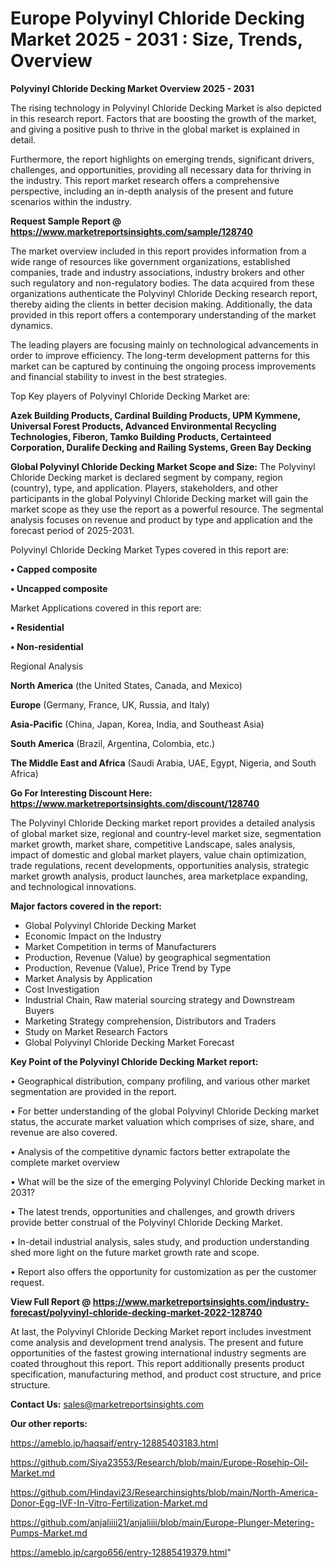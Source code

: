  # Europe Polyvinyl Chloride Decking Market 2025 - 2031 : Size, Trends, Overview

<Strong> Polyvinyl Chloride Decking Market Overview 2025 - 2031</strong>

The rising technology in Polyvinyl Chloride Decking Market is also depicted in this research report. Factors that are boosting the growth of the market, and giving a positive push to thrive in the global market is explained in detail.

Furthermore, the report highlights on emerging trends, significant drivers, challenges, and opportunities, providing all necessary data for thriving in the industry. This report market research offers a comprehensive perspective, including an in-depth analysis of the present and future scenarios within the industry.

<strong>Request Sample Report @ <a href=https://www.marketreportsinsights.com/sample/128740>https://www.marketreportsinsights.com/sample/128740</a></strong>

The market overview included in this report provides information from a wide range of resources like government organizations, established companies, trade and industry associations, industry brokers and other such regulatory and non-regulatory bodies. The data acquired from these organizations authenticate the Polyvinyl Chloride Decking research report, thereby aiding the clients in better decision making. Additionally, the data provided in this report offers a contemporary understanding of the market dynamics.

The leading players are focusing mainly on technological advancements in order to improve efficiency. The long-term development patterns for this market can be captured by continuing the ongoing process improvements and financial stability to invest in the best strategies.

Top Key players of Polyvinyl Chloride Decking Market are:

<strong>Azek Building Products, Cardinal Building Products, UPM Kymmene, Universal Forest Products, Advanced Environmental Recycling Technologies, Fiberon, Tamko Building Products, Certainteed Corporation, Duralife Decking and Railing Systems, Green Bay Decking</strong>

<strong><b>Global Polyvinyl Chloride Decking Market Scope and Size:</b></strong>
The Polyvinyl Chloride Decking market is declared segment by company, region (country), type, and application. Players, stakeholders, and other participants in the global Polyvinyl Chloride Decking market will gain the market scope as they use the report as a powerful resource. The segmental analysis focuses on revenue and product by type and application and the forecast period of 2025-2031.

Polyvinyl Chloride Decking Market Types covered in this report are:

<strong>• Capped composite

• Uncapped composite</strong>

Market Applications covered in this report are:

<strong>• Residential

• Non-residential</strong> 

Regional Analysis

<strong>North America</strong> (the United States, Canada, and Mexico)

<strong>Europe</strong> (Germany, France, UK, Russia, and Italy)

<strong>Asia-Pacific</strong> (China, Japan, Korea, India, and Southeast Asia)

<strong>South America</strong> (Brazil, Argentina, Colombia, etc.)

<strong>The Middle East and Africa</strong> (Saudi Arabia, UAE, Egypt, Nigeria, and South Africa)

<strong>Go For Interesting Discount Here: <a href=https://www.marketreportsinsights.com/discount/128740>https://www.marketreportsinsights.com/discount/128740</a></strong>

The Polyvinyl Chloride Decking market report provides a detailed analysis of global market size, regional and country-level market size, segmentation market growth, market share, competitive Landscape, sales analysis, impact of domestic and global market players, value chain optimization, trade regulations, recent developments, opportunities analysis, strategic market growth analysis, product launches, area marketplace expanding, and technological innovations.

<strong><b>Major factors covered in the report:</b></strong>
<ul>
  <li>Global Polyvinyl Chloride Decking Market </li>
  <li>Economic Impact on the Industry</li>
  <li>Market Competition in terms of Manufacturers</li>
  <li>Production, Revenue (Value) by geographical segmentation</li>
  <li>Production, Revenue (Value), Price Trend by Type</li>
  <li>Market Analysis by Application</li>
  <li>Cost Investigation</li>
  <li>Industrial Chain, Raw material sourcing strategy and Downstream Buyers</li>
  <li>Marketing Strategy comprehension, Distributors and Traders</li>
  <li>Study on Market Research Factors</li>
  <li>Global Polyvinyl Chloride Decking Market Forecast</li>
</ul>

<strong><b>Key Point of the Polyvinyl Chloride Decking Market report:</b></strong>

• Geographical distribution, company profiling, and various other market segmentation are provided in the report.

• For better understanding of the global Polyvinyl Chloride Decking market status, the accurate market valuation which comprises of size, share, and revenue are also covered.

• Analysis of the competitive dynamic factors better extrapolate the complete market overview

• What will be the size of the emerging Polyvinyl Chloride Decking market in 2031?

• The latest trends, opportunities and challenges, and growth drivers provide better construal of the Polyvinyl Chloride Decking Market.

• In-detail industrial analysis, sales study, and production understanding shed more light on the future market growth rate and scope.

• Report also offers the opportunity for customization as per the customer request.

<strong><b>View Full Report @ <a href=https://www.marketreportsinsights.com/industry-forecast/polyvinyl-chloride-decking-market-2022-128740>https://www.marketreportsinsights.com/industry-forecast/polyvinyl-chloride-decking-market-2022-128740</a></b></strong>


At last, the Polyvinyl Chloride Decking Market report includes investment come analysis and development trend analysis. The present and future opportunities of the fastest growing international industry segments are coated throughout this report. This report additionally presents product specification, manufacturing method, and product cost structure, and price structure.

<strong>Contact Us:</strong>
sales@marketreportsinsights.com

<strong>Our other reports:</strong>

<a href=https://ameblo.jp/haqsaif/entry-12885403183.html>https://ameblo.jp/haqsaif/entry-12885403183.html</a>

<a href=https://github.com/Siya23553/Research/blob/main/Europe-Rosehip-Oil-Market.md>https://github.com/Siya23553/Research/blob/main/Europe-Rosehip-Oil-Market.md</a>

<a href=https://github.com/Hindavi23/Researchinsights/blob/main/North-America-Donor-Egg-IVF-In-Vitro-Fertilization-Market.md>https://github.com/Hindavi23/Researchinsights/blob/main/North-America-Donor-Egg-IVF-In-Vitro-Fertilization-Market.md</a>

<a href=https://github.com/anjaliiii21/anjaliiii/blob/main/Europe-Plunger-Metering-Pumps-Market.md>https://github.com/anjaliiii21/anjaliiii/blob/main/Europe-Plunger-Metering-Pumps-Market.md</a>

<a href=https://ameblo.jp/cargo656/entry-12885419379.html>https://ameblo.jp/cargo656/entry-12885419379.html</a>"

